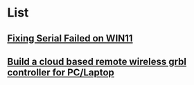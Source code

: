 

# List

## [Fixing Serial Failed on WIN11](https://github.com/GenmitsuOfficial/Genmitsu_Tech/wiki/Fixing-CNC-CH340-Serial-Connection-Failed-on-WIN11)
  
## [Build a cloud based remote wireless grbl controller for PC/Laptop](https://github.com/GenmitsuOfficial/Genmitsu_Tech/wiki/Build-a-cloud-based-remote-wireless-grbl-controller-for-PC-Laptop)
